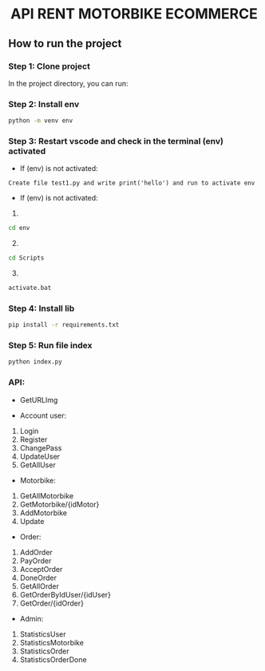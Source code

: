 <h1 align="center"> API RENT MOTORBIKE ECOMMERCE </h1>

## How to run the project

### Step 1: Clone project

In the project directory, you can run:

### Step 2: Install env

```bash
python -m venv env
```

### Step 3: Restart vscode and check in the terminal (env) activated

-   If (env) is not activated:

`Create file test1.py and write print('hello') and run to activate env`

-   If (env) is not activated:

1.
```bash
cd env
```
2.
```bash
cd Scripts
```
3.
```bash
activate.bat
```

### Step 4: Install lib

```bash
pip install -r requirements.txt
```

### Step 5: Run file index

```bash
python index.py
```

### API:

-   GetURLImg

-   Account user:

1. Login
2. Register
3. ChangePass
4. UpdateUser
5. GetAllUser

-   Motorbike:

1. GetAllMotorbike
2. GetMotorbike/{idMotor}
3. AddMotorbike
4. Update

-   Order:

1. AddOrder
2. PayOrder
3. AcceptOrder
4. DoneOrder
5. GetAllOrder
6. GetOrderByIdUser/{idUser}
7. GetOrder/{idOrder}

-   Admin:

1. StatisticsUser
2. StatisticsMotorbike
3. StatisticsOrder
4. StatisticsOrderDone
